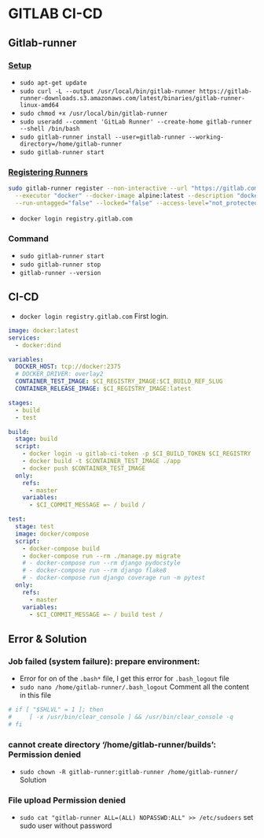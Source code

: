 # GITLAB CI-CD

## Gitlab-runner

### [Setup](https://docs.gitlab.com/runner/install/linux-manually.html)

- `sudo apt-get update`
- `sudo curl -L --output /usr/local/bin/gitlab-runner https://gitlab-runner-downloads.s3.amazonaws.com/latest/binaries/gitlab-runner-linux-amd64`
- `sudo chmod +x /usr/local/bin/gitlab-runner`
- `sudo useradd --comment 'GitLab Runner' --create-home gitlab-runner --shell /bin/bash`
- `sudo gitlab-runner install --user=gitlab-runner --working-directory=/home/gitlab-runner`
- `sudo gitlab-runner start`

### [Registering Runners](https://docs.gitlab.com/runner/register/index.html)
```sh
sudo gitlab-runner register --non-interactive --url "https://gitlab.com/" --registration-token "<PROTECTED_TOKEN>" \
  --executor "docker" --docker-image alpine:latest --description "docker-runner" --tag-list "docker,build" \
  --run-untagged="false" --locked="false" --access-level="not_protected" 
```
- `docker login registry.gitlab.com`
### Command 

- `sudo gitlab-runner start`
- `sudo gitlab-runner stop`
- `gitlab-runner --version`

## CI-CD

- `docker login registry.gitlab.com` First login.

```yaml
image: docker:latest
services:
  - docker:dind

variables:
  DOCKER_HOST: tcp://docker:2375
  # DOCKER_DRIVER: overlay2
  CONTAINER_TEST_IMAGE: $CI_REGISTRY_IMAGE:$CI_BUILD_REF_SLUG
  CONTAINER_RELEASE_IMAGE: $CI_REGISTRY_IMAGE:latest

stages:
  - build
  - test

build:
  stage: build
  script:
    - docker login -u gitlab-ci-token -p $CI_BUILD_TOKEN $CI_REGISTRY
    - docker build -t $CONTAINER_TEST_IMAGE ./app
    - docker push $CONTAINER_TEST_IMAGE
  only:
    refs:
      - master
    variables:
      - $CI_COMMIT_MESSAGE =~ / build /

test:
  stage: test
  image: docker/compose
  script:
    - docker-compose build
    - docker-compose run --rm ./manage.py migrate
    # - docker-compose run --rm django pydocstyle
    # - docker-compose run --rm django flake8
    # - docker-compose run django coverage run -m pytest
  only:
    refs:
      - master
    variables:
      - $CI_COMMIT_MESSAGE =~ / build test /
```


## Error & Solution

### Job failed (system failure): prepare environment:

- Error for on of the `.bash*` file, I get this error for `.bash_logout` file
- `sudo nano /home/gitlab-runner/.bash_logout` Comment all the content in this file

```bash
# if [ "$SHLVL" = 1 ]; then
#     [ -x /usr/bin/clear_console ] && /usr/bin/clear_console -q
# fi
```

### cannot create directory ‘/home/gitlab-runner/builds’: Permission denied

- `sudo chown -R gitlab-runner:gitlab-runner /home/gitlab-runner/` Solution

### File upload Permission denied

- `sudo cat "gitlab-runner ALL=(ALL) NOPASSWD:ALL" >> /etc/sudoers` set sudo user without password
